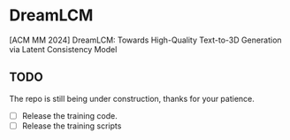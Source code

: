 # DreamLCM
[ACM MM 2024] DreamLCM: Towards High-Quality Text-to-3D Generation via Latent Consistency Model

## TODO

The repo is still being under construction, thanks for your patience. 
- [ ] Release the training code.
- [ ] Release the training scripts

